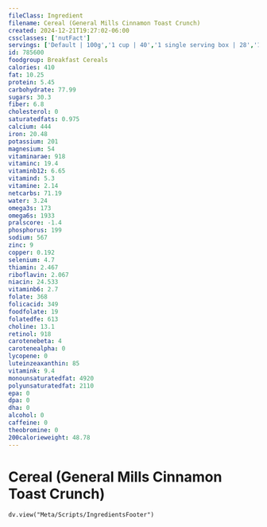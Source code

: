 ```yaml
---
fileClass: Ingredient
filename: Cereal (General Mills Cinnamon Toast Crunch)
created: 2024-12-21T19:27:02-06:00
cssclasses: ['nutFact']
servings: ['Default | 100g','1 cup | 40','1 single serving box | 28','1 prepackaged bowl | 28']
id: 785600
foodgroup: Breakfast Cereals
calories: 410
fat: 10.25
protein: 5.45
carbohydrate: 77.99
sugars: 30.3
fiber: 6.8
cholesterol: 0
saturatedfats: 0.975
calcium: 444
iron: 20.48
potassium: 201
magnesium: 54
vitaminarae: 918
vitaminc: 19.4
vitaminb12: 6.65
vitamind: 5.3
vitamine: 2.14
netcarbs: 71.19
water: 3.24
omega3s: 173
omega6s: 1933
pralscore: -1.4
phosphorus: 199
sodium: 567
zinc: 9
copper: 0.192
selenium: 4.7
thiamin: 2.467
riboflavin: 2.067
niacin: 24.533
vitaminb6: 2.7
folate: 368
folicacid: 349
foodfolate: 19
folatedfe: 613
choline: 13.1
retinol: 918
carotenebeta: 4
carotenealpha: 0
lycopene: 0
luteinzeaxanthin: 85
vitamink: 9.4
monounsaturatedfat: 4920
polyunsaturatedfat: 2110
epa: 0
dpa: 0
dha: 0
alcohol: 0
caffeine: 0
theobromine: 0
200calorieweight: 48.78
---
```


# Cereal (General Mills Cinnamon Toast Crunch)

```dataviewjs
dv.view("Meta/Scripts/IngredientsFooter")
```